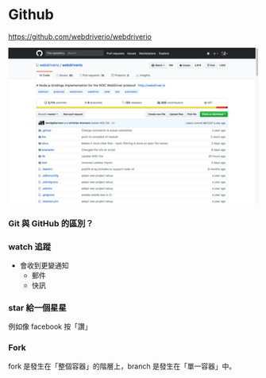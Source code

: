 # Github

<https://github.com/webdriverio/webdriverio>

![](assets/home_page.png)

### Git 與 GitHub 的區別？

### watch 追蹤

* 會收到更變通知
  * 郵件
  * 快訊

### star 給一個星星

例如像 facebook 按「讚」

### Fork

fork 是發生在「整個容器」的階層上，branch 是發生在「單一容器」中。